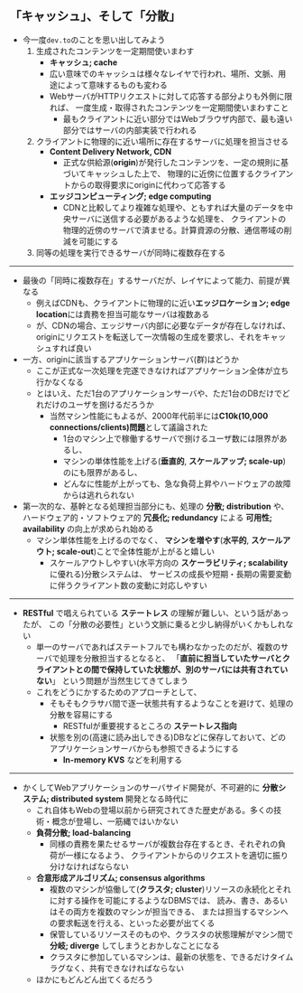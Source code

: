 ## 「キャッシュ」、そして「分散」

- 今一度`dev.to`のことを思い出してみよう
    1. 生成されたコンテンツを一定期間使いまわす
        - **キャッシュ; cache**
        - 広い意味でのキャッシュは様々なレイヤで行われ、場所、文脈、用途によって意味するものも変わる
        - WebサーバがHTTPリクエストに対して応答する部分よりも外側に限れば、
          一度生成・取得されたコンテンツを一定期間使いまわすこと
            - 最もクライアントに近い部分ではWebブラウザ内部で、最も遠い部分ではサーバの内部実装で行われる
    2. クライアントに物理的に近い場所に存在するサーバに処理を担当させる
        - **Content Delivery Network, CDN**
            - 正式な供給源(**origin**)が発行したコンテンツを、一定の規則に基づいてキャッシュした上で、
              物理的に近傍に位置するクライアントからの取得要求にoriginに代わって応答する
        - **エッジコンピューティング; edge computing**
            - CDNと比較してより複雑な処理や、ともすれば大量のデータを中央サーバに送信する必要があるような処理を、
              クライアントの物理的近傍のサーバで済ませる。計算資源の分散、通信帯域の削減を可能にする
    3. 同等の処理を実行できるサーバが同時に複数存在する

---

- 最後の「同時に複数存在」するサーバだが、レイヤによって能力、前提が異なる
    - 例えばCDNも、クライアントに物理的に近い**エッジロケーション; edge location**には責務を担当可能なサーバは複数ある
    - が、CDNの場合、エッジサーバ内部に必要なデータが存在しなければ、
      originにリクエストを転送して一次情報の生成を要求し、それをキャッシュすれば良い
- 一方、originに該当するアプリケーションサーバ(群)はどうか
    - ここが正式な一次処理を完遂できなければアプリケーション全体が立ち行かなくなる
    - とはいえ、ただ1台のアプリケーションサーバや、ただ1台のDBだけでどれだけのユーザを捌けるだろうか
        - 当然マシン性能にもよるが、2000年代前半には**C10k(10,000 connections/clients)問題**として議論された
            - 1台のマシン上で稼働するサーバで捌けるユーザ数には限界があるし、
            - マシンの単体性能を上げる(**垂直的**, **スケールアップ; scale-up**)のにも限界があるし、
            - どんなに性能が上がっても、急な負荷上昇やハードウェアの故障からは逃れられない
- 第一次的な、基幹となる処理担当部分にも、処理の **分散; distribution** や、
  ハードウェア的・ソフトウェア的 **冗長化; redundancy** による **可用性; availability** の向上が求められ始める
    - マシン単体性能を上げるのでなく、 **マシンを増やす**(**水平的**, **スケールアウト; scale-out**)ことで全体性能が上がると嬉しい
        - スケールアウトしやすい(水平方向の **スケーラビリティ; scalability** に優れる)分散システムは、
          サービスの成長や短期・長期の需要変動に伴うクライアント数の変動に対応しやすい

---

- **RESTful** で唱えられている **ステートレス** の理解が難しい、という話があったが、
  この「分散の必要性」という文脈に乗ると少し納得がいくかもしれない
    - 単一のサーバであればステートフルでも構わなかったのだが、複数のサーバで処理を分散担当するとなると、
      「**直前に担当していたサーバとクライアントとの間で保持していた状態が、別のサーバには共有されていない**」
      という問題が当然生じてきてしまう
    - これをどうにかするためのアプローチとして、
        - そもそもクラサバ間で逐一状態共有するようなことを避けて、処理の分散を容易にする
            - RESTfulが重要視するところの **ステートレス指向**
        - 状態を別の(高速に読み出しできる)DBなどに保存しておいて、どのアプリケーションサーバからも参照できるようにする
            - **In-memory KVS** などを利用する

---

- かくしてWebアプリケーションのサーバサイド開発が、不可避的に **分散システム; distributed system** 開発となる時代に
    - これ自体もWebの登場以前から研究されてきた歴史がある。多くの技術・概念が登場し、一筋縄ではいかない
    - **負荷分散; load-balancing**
        - 同様の責務を果たせるサーバが複数台存在するとき、それぞれの負荷が一様になるよう、
          クライアントからのリクエストを適切に振り分けなければならない
    - **合意形成アルゴリズム; consensus algorithms**
        - 複数のマシンが協働して(**クラスタ; cluster**)リソースの永続化とそれに対する操作を可能にするようなDBMSでは、
          読み、書き、あるいはその両方を複数のマシンが担当できる、
          または担当するマシンへの要求転送を行える、といった必要が出てくる
        - 保管しているリソースそのものや、クラスタの状態理解がマシン間で **分岐; diverge** してしまうとおかしなことになる
        - クラスタに参加しているマシンは、最新の状態を、できるだけタイムラグなく、共有できなければならない
    - ほかにもどんどん出てくるだろう
